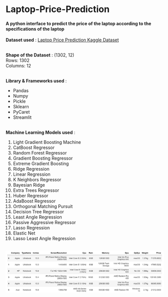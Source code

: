 # Laptop-Price-Prediction
#### A python interface to predict the price of the laptop according to the specifications of the laptop ####

**Dataset used** : [Laptop Price Prediction Kaggle Dataset](https://www.kaggle.com/ionaskel/laptop-prices) <br/><br/>

**Shape of the Dataset** : (1302, 12) <br/> Rows: 1302 <br/> Columns: 12 <br/> <br/>

**Library & Frameworks used** : 
- Pandas 
- Numpy
- Pickle
- Sklearn
- PyCaret
- Streamlit <br/><br/>

**Machine Learning Models used** : 
1. Light Gradient Boosting Machine
2. CatBoost Regressor
3. Random Forest Regressor
4. Gradient Boosting Regressor
5. Extreme Gradient Boosting
6. Ridge Regression
7. Linear Regression
8. K Neighbors Regressor	
9. Bayesian Ridge
10. Extra Trees Regressor
11. Huber Regressor
12. AdaBoost Regressor
13. Orthogonal Matching Pursuit
14. Decision Tree Regressor
15. Least Angle Regression
16. Passive Aggressive Regressor
17. Lasso Regression
18. Elastic Net	
19. Lasso Least Angle Regression
<br/><br/>

![Description of Dataset](/assets/images/dataset.png)







